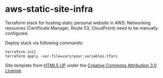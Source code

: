 # aws-static-site-infra

Terraform stack for hosting static personal website in AWS. Networking resources (Certificate Manager, Route 53, CloudFront) need to be manually configured.

Deploy stack via following commands:

```
terraform init
terraform apply -var-file=vars/your_variables.tfars
```

Site template from [HTML5 UP](https://html5up.net/) under the [Creative Commons Attribution 3.0 License](https://html5up.net/license).